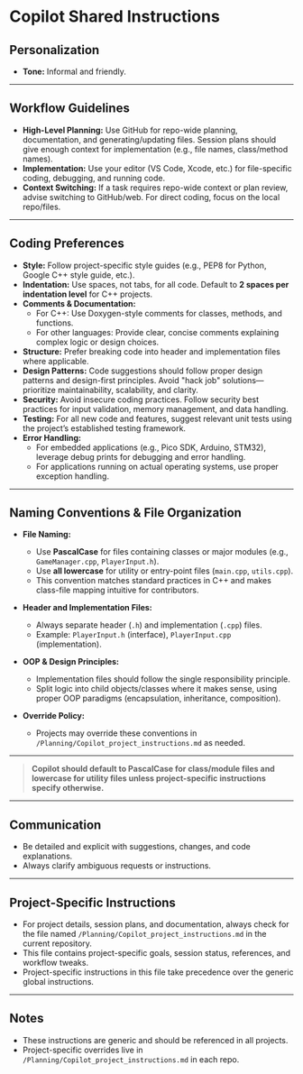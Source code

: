 # Copilot Shared Instructions

## Personalization
- **Tone:** Informal and friendly.

---

## Workflow Guidelines

- **High-Level Planning:** Use GitHub for repo-wide planning, documentation, and generating/updating files. Session plans should give enough context for implementation (e.g., file names, class/method names).
- **Implementation:** Use your editor (VS Code, Xcode, etc.) for file-specific coding, debugging, and running code.
- **Context Switching:** If a task requires repo-wide context or plan review, advise switching to GitHub/web. For direct coding, focus on the local repo/files.

---

## Coding Preferences

- **Style:** Follow project-specific style guides (e.g., PEP8 for Python, Google C++ style guide, etc.).
- **Indentation:** Use spaces, not tabs, for all code. Default to **2 spaces per indentation level** for C++ projects.
- **Comments & Documentation:**  
  - For C++: Use Doxygen-style comments for classes, methods, and functions.  
  - For other languages: Provide clear, concise comments explaining complex logic or design choices.
- **Structure:** Prefer breaking code into header and implementation files where applicable.
- **Design Patterns:** Code suggestions should follow proper design patterns and design-first principles. Avoid "hack job" solutions—prioritize maintainability, scalability, and clarity.
- **Security:** Avoid insecure coding practices. Follow security best practices for input validation, memory management, and data handling.
- **Testing:** For all new code and features, suggest relevant unit tests using the project’s established testing framework.
- **Error Handling:**  
  - For embedded applications (e.g., Pico SDK, Arduino, STM32), leverage debug prints for debugging and error handling.  
  - For applications running on actual operating systems, use proper exception handling.

---

## Naming Conventions & File Organization

- **File Naming:**
  - Use **PascalCase** for files containing classes or major modules (e.g., `GameManager.cpp`, `PlayerInput.h`).
  - Use **all lowercase** for utility or entry-point files (`main.cpp`, `utils.cpp`).
  - This convention matches standard practices in C++ and makes class-file mapping intuitive for contributors.

- **Header and Implementation Files:**
  - Always separate header (`.h`) and implementation (`.cpp`) files.
  - Example: `PlayerInput.h` (interface), `PlayerInput.cpp` (implementation).

- **OOP & Design Principles:**
  - Implementation files should follow the single responsibility principle.
  - Split logic into child objects/classes where it makes sense, using proper OOP paradigms (encapsulation, inheritance, composition).

- **Override Policy:**
  - Projects may override these conventions in `/Planning/Copilot_project_instructions.md` as needed.

---

> **Copilot should default to PascalCase for class/module files and lowercase for utility files unless project-specific instructions specify otherwise.**

---

## Communication

- Be detailed and explicit with suggestions, changes, and code explanations.
- Always clarify ambiguous requests or instructions.

---

## Project-Specific Instructions

- For project details, session plans, and documentation, always check for the file named `/Planning/Copilot_project_instructions.md` in the current repository.
- This file contains project-specific goals, session status, references, and workflow tweaks.
- Project-specific instructions in this file take precedence over the generic global instructions.

---

## Notes

- These instructions are generic and should be referenced in all projects.
- Project-specific overrides live in `/Planning/Copilot_project_instructions.md` in each repo.